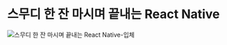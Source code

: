 # 스무디 한 잔 마시며 끝내는 React Native
![스무디 한 잔 마시며 끝내는 React Native-입체](https://user-images.githubusercontent.com/21074282/68739036-37ef2000-062b-11ea-940c-526c962ba729.jpg)
